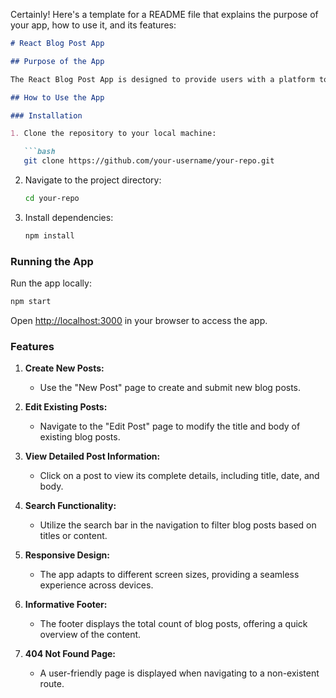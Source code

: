 Certainly! Here's a template for a README file that explains the purpose of your app, how to use it, and its features:

```markdown
# React Blog Post App

## Purpose of the App

The React Blog Post App is designed to provide users with a platform to create, edit, and view blog posts. Whether you're a blogger looking to share your thoughts or a reader interested in engaging content, this app offers a seamless and intuitive experience for managing and exploring blog posts.

## How to Use the App

### Installation

1. Clone the repository to your local machine:

   ```bash
   git clone https://github.com/your-username/your-repo.git
   ```

2. Navigate to the project directory:

   ```bash
   cd your-repo
   ```

3. Install dependencies:

   ```bash
   npm install
   ```

### Running the App

Run the app locally:

```bash
npm start
```

Open [http://localhost:3000](http://localhost:3000) in your browser to access the app.

### Features

1. **Create New Posts:**
   - Use the "New Post" page to create and submit new blog posts.

2. **Edit Existing Posts:**
   - Navigate to the "Edit Post" page to modify the title and body of existing blog posts.

3. **View Detailed Post Information:**
   - Click on a post to view its complete details, including title, date, and body.

4. **Search Functionality:**
   - Utilize the search bar in the navigation to filter blog posts based on titles or content.

5. **Responsive Design:**
   - The app adapts to different screen sizes, providing a seamless experience across devices.

6. **Informative Footer:**
   - The footer displays the total count of blog posts, offering a quick overview of the content.

7. **404 Not Found Page:**
   - A user-friendly page is displayed when navigating to a non-existent route.


